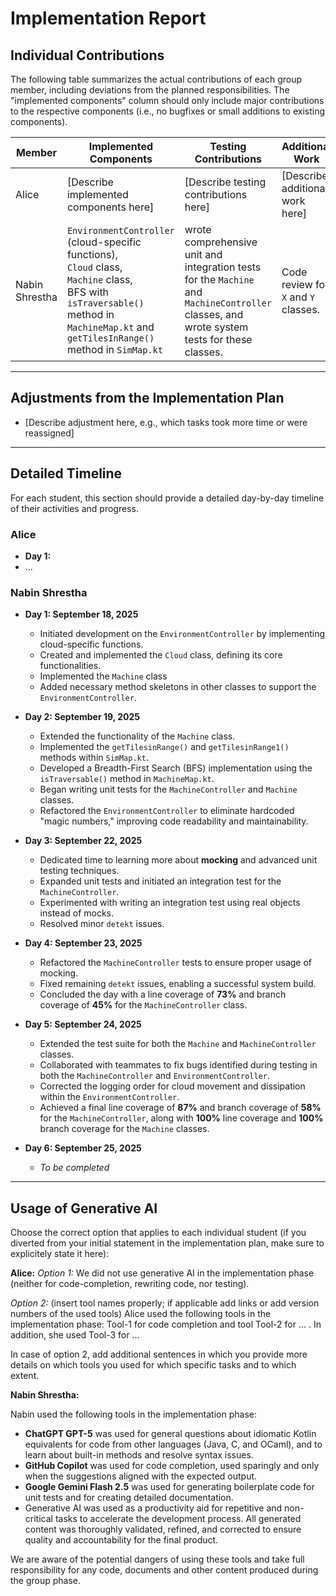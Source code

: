 # Implementation Report

## Individual Contributions

The following table summarizes the actual contributions of each group member, including deviations from the planned responsibilities. 
The "implemented components" column should only include major contributions to the respective components (i.e., no bugfixes or small additions to existing components).

| Member     | Implemented Components | Testing Contributions | Additional Work |
|------------|------------------------|-----------------------|-----------------|
| Alice      | [Describe implemented components here] | [Describe testing contributions here] | [Describe additional work here] |
| Nabin Shrestha | `EnvironmentController` (cloud-specific functions),<br>`Cloud` class,<br>`Machine` class, <br>BFS with `isTraversable()` method in `MachineMap.kt` and <br> `getTilesInRange()` method in `SimMap.kt`| wrote comprehensive unit and integration tests for the `Machine` and `MachineController` classes, and wrote system tests for these classes. | Code review for `X` and `Y` classes. || ...        | ...                    | ...                   | ...             |

---

## Adjustments from the Implementation Plan

- [Describe adjustment here, e.g., which tasks took more time or were reassigned]  

---

## Detailed Timeline 

For each student, this section should provide a detailed day-by-day timeline of their activities and progress.

### Alice

- **Day 1:**
- ...


### **Nabin Shrestha**

* **Day 1: September 18, 2025**
    * Initiated development on the `EnvironmentController` by implementing cloud-specific functions.
    * Created and implemented the `Cloud` class, defining its core functionalities.
    * Implemented the `Machine` class
    * Added necessary method skeletons in other classes to support the `EnvironmentController`.

* **Day 2: September 19, 2025**
    * Extended the functionality of the `Machine` class.
    * Implemented the `getTilesinRange()` and `getTilesinRange1()` methods within `SimMap.kt`.
    * Developed a Breadth-First Search (BFS) implementation using the `isTraversable()` method in `MachineMap.kt`.
    * Began writing unit tests for the `MachineController` and `Machine` classes.
    * Refactored the `EnvironmentController` to eliminate hardcoded "magic numbers," improving code readability and maintainability.

* **Day 3: September 22, 2025**
    * Dedicated time to learning more about **mocking** and advanced unit testing techniques.
    * Expanded unit tests and initiated an integration test for the `MachineController`.
    * Experimented with writing an integration test using real objects instead of mocks.
    * Resolved minor `detekt` issues.

* **Day 4: September 23, 2025**
    * Refactored the `MachineController` tests to ensure proper usage of mocking.
    * Fixed remaining `detekt` issues, enabling a successful system build.
    * Concluded the day with a line coverage of **73%** and branch coverage of **45%** for the `MachineController` class.

* **Day 5: September 24, 2025**
    * Extended the test suite for both the `Machine` and `MachineController` classes.
    * Collaborated with teammates to fix bugs identified during testing in both the `MachineController` and `EnvironmentController`.
    * Corrected the logging order for cloud movement and dissipation within the `EnvironmentController`.
    * Achieved a final line coverage of **87%** and branch coverage of **58%** for the `MachineController`, along with **100%** line coverage and **100%** branch coverage for the `Machine` classes.

* **Day 6: September 25, 2025**
    * _To be completed_
  
---

## Usage of Generative AI

Choose the correct option that applies to each individual student (if you diverted from your initial statement in the implementation plan, make sure to explicitely state it here):

**Alice:**
*Option 1:*
We did not use generative AI in the implementation phase (neither for code-completion, rewriting code, nor testing).

*Option 2:*
(insert tool names properly; if applicable add links or add version numbers of the used tools)
Alice used the following tools in the implementation phase:
Tool-1 for code completion and tool Tool-2 for ... . In addition, she used Tool-3 for ...

In case of option 2, add additional sentences in which you provide more details on which tools you used for which specific tasks and to which extent.

**Nabin Shrestha:**

Nabin used the following tools in the implementation phase:
* **ChatGPT GPT-5** was used for general questions about idiomatic Kotlin equivalents for code from other languages (Java, C, and OCaml), and to learn about built-in methods and resolve syntax issues.
* **GitHub Copilot** was used for code completion, used sparingly and only when the suggestions aligned with the expected output.
* **Google Gemini Flash 2.5** was used for generating boilerplate code for unit tests and for creating detailed documentation.
* Generative AI was used as a productivity aid for repetitive and non-critical tasks to accelerate the development process. All generated content was thoroughly validated, refined, and corrected to ensure quality and accountability for the final product.




We are aware of the potential dangers of using these tools and take full responsibility for any code, documents and other content produced during the group phase.

